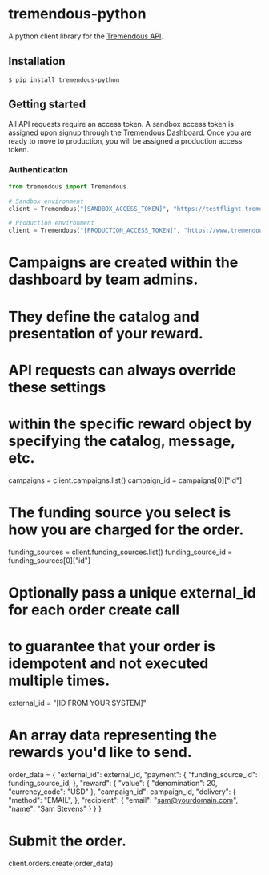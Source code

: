 tremendous-python
==============

A python client library for the [Tremendous API][1].

## Installation

```console
$ pip install tremendous-python
```

## Getting started

All API requests require an access token.  A sandbox access token is assigned upon signup through the [Tremendous Dashboard][2]. Once you are ready to move to production, you will be assigned a production access token.

### Authentication

```python
from tremendous import Tremendous

# Sandbox environment
client = Tremendous("[SANDBOX_ACCESS_TOKEN]", "https://testflight.tremendous.com/api/v2")

# Production environment
client = Tremendous("[PRODUCTION_ACCESS_TOKEN]", "https://www.tremendous.com/api/v2")
```

# Campaigns are created within the dashboard by team admins.
# They define the catalog and presentation of your reward.
# API requests can always override these settings
# within the specific reward object by specifying the catalog, message, etc.
campaigns = client.campaigns.list()
campaign_id = campaigns[0]["id"]

# The funding source you select is how you are charged for the order.
funding_sources = client.funding_sources.list()
funding_source_id = funding_sources[0]["id"]


# Optionally pass a unique external_id for each order create call
# to guarantee that your order is idempotent and not executed multiple times.
external_id = "[ID FROM YOUR SYSTEM]"

# An array data representing the rewards you'd like to send.
order_data = {
  "external_id": external_id,
  "payment": {
    "funding_source_id": funding_source_id,
  },
  "reward": {
    "value": {
      "denomination": 20,
      "currency_code": "USD"
    },
    "campaign_id": campaign_id,
    "delivery": {
      "method": "EMAIL",
    },
    "recipient": {
      "email": "sam@yourdomain.com",
      "name": "Sam Stevens"
    }
  }
}

# Submit the order.
client.orders.create(order_data)



[1]: https://tremendous.com/docs/v2
[2]: https://tremendous.com/rewards
[3]: https://tremendous.com/docs/v2
